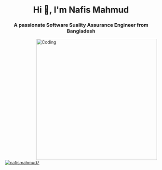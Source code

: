<!-- [![MasterHead](https://1.bp.blogspot.com/-7A4WynwLsM...)] -->
<h1 align="center">Hi 👋, I'm Nafis Mahmud</h1>
<h3 align="center">A passionate Software Suality Assurance Engineer from Bangladesh</h3>
<img align="right" alt="Coding" width="400" src="https://i.gifer.com/6tXM.gif">

<p align="left"> <a href="https://twitter.com/nafismahmud7" target="blank"><img src="https://img.shields.io/twitter/follow/nafismahmud7?logo=twitter&style=for-the-badge" alt="nafismahmud7" /></a> </p>
